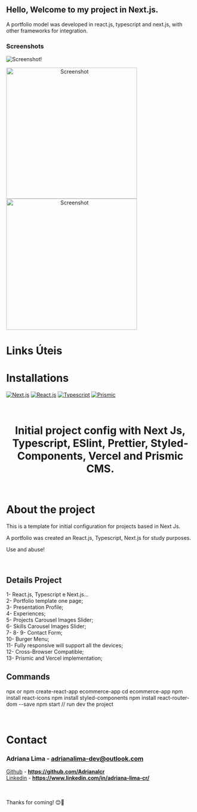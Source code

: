 ## Hello, Welcome to my project in Next.js.
A portfolio model was developed in react.js, typescript and next.js, with other frameworks for integration.

### Screenshots

![Screenshot](../imagens/screen2.png)!

<a align="center">
  <img src="/img/screen.png" width="350" title="Screenshot">
  <img src="/img/screen2.png" width="350" alt="Screenshot">
</a>

# Links Úteis
<!--INSTALLATION-->
# <strong>Installations</strong>
[![Next.js](https://img.shields.io/badge/NextJs-blue)](https://nextjs.org/)
[![React.js](https://img.shields.io/badge/-ReactJs-blue)](https://pt-br.reactjs.org/)
[![Typescript](https://img.shields.io/badge/-Typescript-blue)](https://www.typescriptlang.org/)
[![Prismic](https://prismic.io/badge/-Prismic-blue)](https://prismic.io/docs/)

<!--LOGO-->
<br/>
<div align="center">
    <h1 color="#ffff" >Initial project config with Next Js, Typescript, ESlint, Prettier, Styled-Components, Vercel and Prismic CMS. </h1>
  
</div>
</br>
<!-- ABOUT THE PROJECT -->

# <strong>About the project</strong>

This is a template for initial configuration for projects based in Next Js.

A portfolio was created an React.js, Typescript, Next.js for study purposes.

Use and abuse!

</br>

## Details Project
1- React.js, Typescript e Next.js...</br>
2- Portfolio template one page;</br>
3- Presentation Profile; </br>
4- Experiences; </br>
5- Projects Carousel Images Slider;</br>
6- Skills Carousel Images Slider; </br>
7-
8-
9- Contact Form;</br>
10- Burger Menu;</br>
11- Fully responsive will support all the devices;</br>
12- Cross-Browser Compatible;</br>
13- Prismic and Vercel implementation;</br>


## Commands

npx or npm create-react-app ecommerce-app
cd ecommerce-app
npm install react-icons
npm install styled-components
npm install react-router-dom --save
npm start // run dev the project







<!-- CONTACT -->
</br>

# **Contact**

### Adriana Lima - **adrianalima-dev@outlook.com**

[Github](https://github.com/Adrianalcr) - **https://github.com/Adrianalcr** </br>
[Linkedin](https://www.linkedin.com/in/adriana-lima-cr/) - **https://www.linkedin.com/in/adriana-lima-cr/**

</br></br>
Thanks for coming! 😊🤗